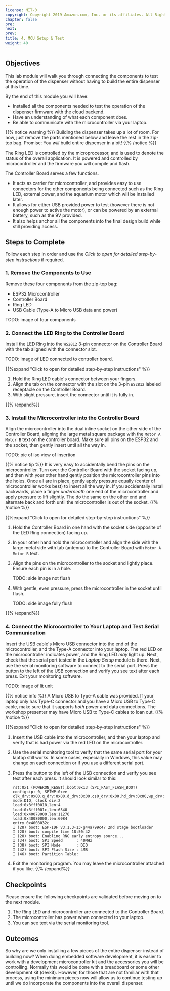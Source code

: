```yaml
---
license: MIT-0
copyright: Copyright 2019 Amazon.com, Inc. or its affiliates. All Rights Reserved.
chapter: false
pre: 
next: 
prev: 
title: 4. MCU Setup & Test
weight: 40
---
```


## Objectives

This lab module will walk you through connecting the components to test the operation of the dispenser without having to build the entire dispenser at this time.

By the end of this module you will have:

* Installed all the components needed to test the operation of the dispenser firmware with the cloud backend.
* Have an understanding of what each component does.
* Be able to communicate with the microcontroller via your laptop.

{{% notice warning %}}
Building the dispenser takes up a lot of room. For now, just remove the parts mentioned below and leave the rest in the zip-top bag. Promise: You *will* build entire dispenser in a bit!
{{% /notice %}}

The Ring LED is controlled by the microprocessor, and is used to denote the status of the overall application. It is powered and controlled by microcontroller and the firmware you will compile and flash.

The Controller Board serves a few functions.

* It acts as carrier for microcontroller, and provides easy to use connectors for the other components being connected such as the Ring LED, external power, and the aquarium motor which will be installed later.
* It allows for either USB provided power to test (however there is not enough power to active the motor), or can be powered by an external battery, such as the 9V provided.
* It also helps anchor all the components into the final design build while still providing access.

## Steps to Complete

Follow each step in order and use the *Click to open for detailed step-by-step instructions* if required.

### 1. Remove the Components to Use

Remove these four components from the zip-top bag:

* ESP32 Microcontroller
* Controller Board
* Ring LED
* USB Cable (Type-A to Micro USB data and power)

TODO: image of four components

### 2. Connect the LED Ring to the Controller Board

Install the LED Ring into the `WS2812` 3-pin connector on the Controller Board with the tab aligned with the connector slot.

TODO: image of LED connected to controller board.

{{%expand "Click to open for detailed step-by-step instructions" %}}

1. Hold the Ring LED cable's connector between your fingers.
1. Align the tab on the connector with the slot on the 3-pin `WS2812` labeled receptacle on the Controller Board.
1. With slight pressure, insert the connector until it is fully in.

{{% /expand%}}

### 3. Install the Microcontroller into the Controller Board

Align the microcontroller into the dual inline socket on the other side of the Controller Board, aligning the large metal square package with the `Motor A Motor B` text on the controller board. Make sure all pins on the ESP32 and the socket, then gently insert until all the way in.

TODO: pic of iso view of insertion

{{% notice tip %}}
It is very easy to accidentally bend the pins on the microcontroller. Turn over the Controller Board with the socket facing up, and then with your other hand gently position the microcontroller pins into the holes. Once all are in place, gently apply pressure equally (center of microcontroller works best) to insert all the way in. If you accidentally install backwards, place a finger *underneath* one end of the microcontroller and apply pressure to lift slightly. The do the same on the other end and alternate back and forth until the microcontroller is out of the socket.
{{% /notice %}}

{{%expand "Click to open for detailed step-by-step instructions" %}}

1. Hold the Controller Board in one hand with the socket side (opposite of the LED Ring connection) facing up.
1. In your other hand hold the microcontroller and align the side with the large metal side with tab (antenna) to the Controller Board with `Motor A Motor B` text.
1. Align the pins on the microcontroller to the socket and lightly place. Ensure each pin is in a hole.

   TODO: side image not flush

1. With gentle, even pressure, press the microcontroller in the socket until flush.

   TODO: side image fully flush

{{% /expand%}}

### 4. Connect the Microcontroller to Your Laptop and Test Serial Communication

Insert the USB cable's Micro USB connector into the end of the microcontroller, and the Type-A connector into your laptop. The red LED on the microcontroller indicates power, and the Ring LED *may* light up. Next, check that the serial port tested in the *Laptop Setup* module is there. Next, use the serial monitoring software to connect to the serial port. Press the button to the left of the USB connection and verify you see text after each press. Exit your monitoring software.

TODO: image of lit unit

{{% notice info %}}
A Micro USB to Type-A cable was provided. If your laptop only has Type-C connector and you have a Micro USB to Type-C cable, make sure that it supports *both* power and data connections. The workshop presenter may have Micro USB to Type-C cables to loan out.
{{% /notice %}}

{{%expand "Click to open for detailed step-by-step instructions" %}}

1. Insert the USB cable into the microcontroller, and then your laptop and verify that is had power via the red LED on the microcontroller. 
1. Use the serial monitoring tool to verify that the same serial port for your laptop still works. In some cases, especially in Windows, this value may change on each connection or if you use a different serial port.
1. Press the button to the left of the USB connection and verify you see text after each press. It should look similar to this:

    ```
    rst:0x1 (POWERON_RESET),boot:0x13 (SPI_FAST_FLASH_BOOT)
    configsip: 0, SPIWP:0xee
    clk_drv:0x00,q_drv:0x00,d_drv:0x00,cs0_drv:0x00,hd_drv:0x00,wp_drv:0x00
    mode:DIO, clock div:2
    load:0x3fff0018,len:4
    load:0x3fff001c,len:6340
    load:0x40078000,len:11276
    load:0x40080000,len:6084
    entry 0x4008032c
    I (28) boot: ESP-IDF v3.1.3-13-g44a799c47 2nd stage bootloader
    I (28) boot: compile time 18:50:42
    I (28) boot: Enabling RNG early entropy source...
    I (34) boot: SPI Speed      : 40MHz
    I (38) boot: SPI Mode       : DIO
    I (42) boot: SPI Flash Size : 4MB
    I (46) boot: Partition Table:
    ```

1. Exit the monitoring program. You may leave the microcontroller attached if you like.
{{% /expand%}}

## Checkpoints

Please ensure the following checkpoints are validated before moving on to the next module.

1. The Ring LED and microcontroller are connected to the Controller Board.
1. The microcontroller has power when connected to your laptop.
1. You can see text via the serial monitoring tool.

## Outcomes

So why are we only installing a few pieces of the entire dispenser instead of building now? When doing embedded software development, it is easier to work with a development microcontroller kit and the accessories you will be controlling. Normally this would be done with a breadboard or some other development kit (devkit). However, for those that are not familiar with that process, using the minimum pieces now will allow us to continue testing up until we do incorporate the components into the overall dispenser.